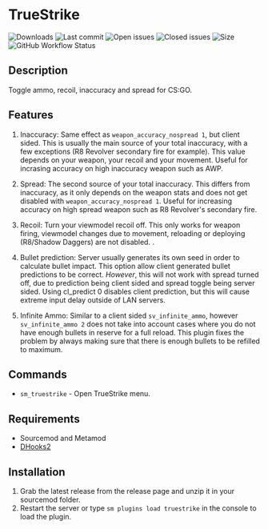 # TrueStrike

![Downloads](https://img.shields.io/github/downloads/zer0k-z/truestrike/total?style=flat-square) ![Last commit](https://img.shields.io/github/last-commit/zer0k-z/truestrike?style=flat-square) ![Open issues](https://img.shields.io/github/issues/zer0k-z/truestrike?style=flat-square) ![Closed issues](https://img.shields.io/github/issues-closed/zer0k-z/truestrike?style=flat-square) ![Size](https://img.shields.io/github/repo-size/zer0k-z/truestrike?style=flat-square) ![GitHub Workflow Status](https://img.shields.io/github/workflow/status/zer0k-z/truestrike/Compile%20with%20SourceMod?style=flat-square)

## Description ##
Toggle ammo, recoil, inaccuracy and spread for CS:GO.

## Features ##
1. Inaccuracy: Same effect as ``weapon_accuracy_nospread 1``, but client sided. This is usually the main source of your total inaccuracy, with a few exceptions (R8 Revolver secondary fire for example). This value depends on your weapon, your recoil and your movement. Useful for incrasing accuracy on high inaccuracy weapon such as AWP.

2. Spread: The second source of your total inaccuracy. This differs from inaccuracy, as it only depends on the weapon stats and does not get disabled with ``weapon_accuracy_nospread 1``. Useful for increasing accuracy on high spread weapon such as R8 Revolver's secondary fire.

3. Recoil: Turn your viewmodel recoil off. This only works for weapon firing, viewmodel changes due to movement, reloading or deploying (R8/Shadow Daggers) are not disabled.   .

4. Bullet prediction: Server usually generates its own seed in order to calculate bullet impact. This option allow client generated bullet predictions to be correct. *However*, this will not work with spread turned off, due to prediction being client sided and spread toggle being server sided. Using cl_predict 0 disables client prediction, but this will cause extreme input delay outside of LAN servers.

5. Infinite Ammo: Similar to a client sided ``sv_infinite_ammo``, however ``sv_infinite_ammo 2`` does not take into account cases where you do not have enough bullets in reserve for a full reload. This plugin fixes the problem by always making sure that there is enough bullets to be refilled to maximum.

## Commands ##
- ``sm_truestrike`` - Open TrueStrike menu.

## Requirements ##
- Sourcemod and Metamod
- [DHooks2](https://github.com/peace-maker/DHooks2)

## Installation ##
1. Grab the latest release from the release page and unzip it in your sourcemod folder.
2. Restart the server or type `sm plugins load truestrike` in the console to load the plugin.